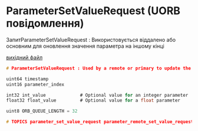 # ParameterSetValueRequest (UORB повідомлення)

ЗапитParameterSetValueRequest : Використовується віддалено або основним для оновлення значення параметра на іншому кінці

[вихідний файл](https://github.com/PX4/PX4-Autopilot/blob/main/msg/ParameterSetValueRequest.msg)

```c
# ParameterSetValueRequest : Used by a remote or primary to update the value for a parameter at the other end

uint64 timestamp
uint16 parameter_index

int32 int_value             # Optional value for an integer parameter
float32 float_value         # Optional value for a float parameter

uint8 ORB_QUEUE_LENGTH = 32

# TOPICS parameter_set_value_request parameter_remote_set_value_request parameter_primary_set_value_request

```
